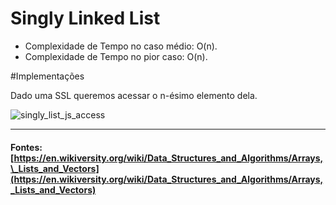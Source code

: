 # Singly Linked List

- Complexidade de Tempo no caso médio: O(n).
- Complexidade de Tempo no pior caso: O(n).

#Implementações

Dado uma SSL queremos acessar o n-ésimo elemento dela.

![singly_list_js_access](http://localhost:3000/img/singly_list_js_access.PNG)

---

#### Fontes: [https://en.wikiversity.org/wiki/Data_Structures_and_Algorithms/Arrays,\_Lists_and_Vectors](https://en.wikiversity.org/wiki/Data_Structures_and_Algorithms/Arrays,_Lists_and_Vectors)
